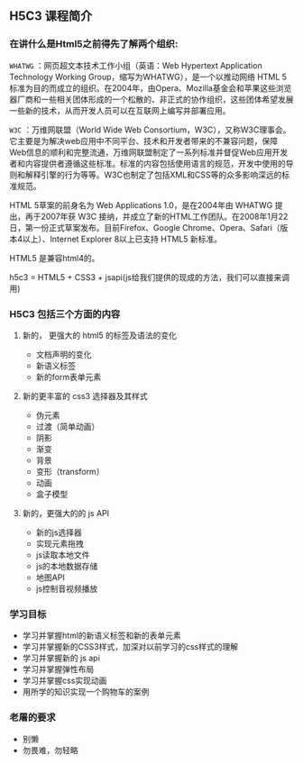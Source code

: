 ## H5C3 课程简介

### 在讲什么是Html5之前得先了解两个组织:

`WHATWG` ：网页超文本技术工作小组（英语：Web Hypertext Application Technology Working Group，缩写为WHATWG），是一个以推动网络 HTML 5 标准为目的而成立的组织。在2004年，由Opera、Mozilla基金会和苹果这些浏览器厂商和一些相关团体形成的一个松散的、非正式的协作组织，这些团体希望发展一些新的技术，从而开发人员可以在互联网上编写并部署应用。

`W3C` ：万维网联盟（World Wide Web Consortium，W3C），又称W3C理事会。它主要是为解决web应用中不同平台、技术和开发者带来的不兼容问题，保障Web信息的顺利和完整流通，万维网联盟制定了一系列标准并督促Web应用开发者和内容提供者遵循这些标准。标准的内容包括使用语言的规范，开发中使用的导则和解释引擎的行为等等。W3C也制定了包括XML和CSS等的众多影响深远的标准规范。

HTML 5草案的前身名为 Web Applications 1.0，是在2004年由 WHATWG 提出，再于2007年获 W3C 接纳，并成立了新的HTML工作团队。在2008年1月22日，第一份正式草案发布。目前Firefox、Google Chrome、Opera、Safari（版本4以上）、Internet Explorer 8以上已支持 HTML5 新标准。

HTML5 是兼容html4的。



h5c3 = HTML5 + CSS3 + jsapi(js给我们提供的现成的方法，我们可以直接来调用)


### H5C3 包括三个方面的内容

1. 新的， 更强大的 html5 的标签及语法的变化
    * 文档声明的变化
    * 新语义标签
    * 新的form表单元素

2. 新的更丰富的 css3 选择器及其样式
    * 伪元素
    * 过渡（简单动画）
    * 阴影
    * 渐变
    * 背景
    * 变形（transform）
    * 动画
    * 盒子模型

3. 新的，更强大的的 js API
    * 新的js选择器
    * 实现元素拖拽
    * js读取本地文件
    * js的本地数据存储
    * 地图API
    * js控制音视频播放

### 学习目标
* 学习并掌握html的新语义标签和新的表单元素
* 学习并掌握新的CSS3样式，加深对以前学习的css样式的理解
* 学习并掌握新的 js api
* 学习并掌握弹性布局
* 学习并掌握css实现动画
* 用所学的知识实现一个购物车的案例

### 老屠的要求
* 别懒
* 勿畏难，勿轻略

